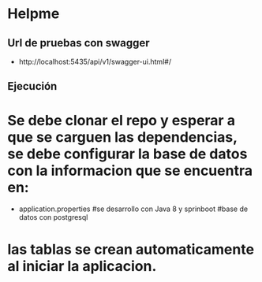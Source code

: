 # Helpme 
## Url de pruebas con swagger
- http://localhost:5435/api/v1/swagger-ui.html#/
## Ejecución
# Se debe clonar el repo y esperar a que se carguen las dependencias, se debe configurar la base de datos con la informacion que se encuentra en:
- application.properties
#se desarrollo con Java 8 y sprinboot
#base de datos con postgresql
# las tablas se crean automaticamente al iniciar la aplicacion.
